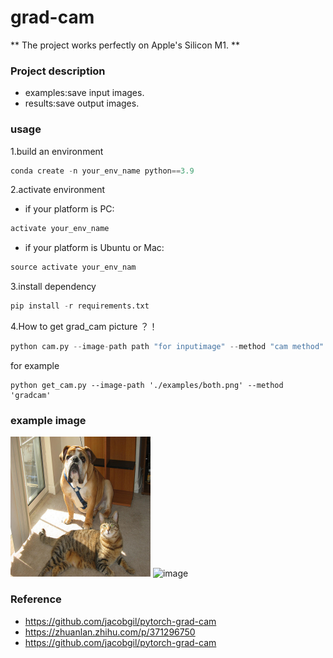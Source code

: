 # grad-cam
** The project works perfectly on Apple's Silicon M1. **

### Project description

* examples:save input images.
* results:save output images.

### usage

1.build an environment

```python
conda create -n your_env_name python==3.9
```

2.activate environment

* if your platform is PC:

```python
activate your_env_name
```

* if your platform is Ubuntu or Mac:

```python
source activate your_env_nam
```

3.install dependency

```python
pip install -r requirements.txt
```

4.How to get grad_cam picture ？！

```python
python cam.py --image-path path "for inputimage" --method "cam method"
```
for example

```shell
python get_cam.py --image-path './examples/both.png' --method 'gradcam'
```



### example image

![image](https://github.com/ElegantAnkster/grad-cam/blob/main/examples/both.png?raw=true)
![image](https://github.com/ElegantNorlin/grad-cam/blob/main/results/both_gradcam.jpg?raw=true)

### Reference
* https://github.com/jacobgil/pytorch-grad-cam
* https://zhuanlan.zhihu.com/p/371296750
* https://github.com/jacobgil/pytorch-grad-cam
